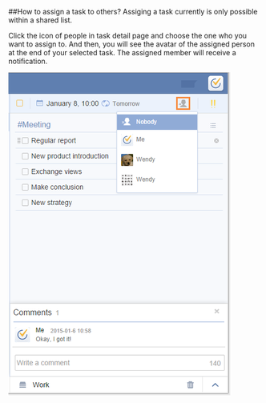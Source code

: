 ##How to assign a task to others?
Assiging a task currently is only possible within a shared list.

Click the icon of people in task detail page and choose the one who you want to assign to. And then, you will see the avatar of the assigned person at the end of your selected task. The assigned member will receive a notification.

![](../images/image1.14.6W.png)
